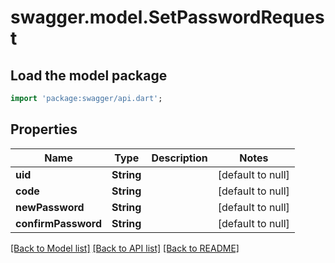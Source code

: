# swagger.model.SetPasswordRequest

## Load the model package
```dart
import 'package:swagger/api.dart';
```

## Properties
Name | Type | Description | Notes
------------ | ------------- | ------------- | -------------
**uid** | **String** |  | [default to null]
**code** | **String** |  | [default to null]
**newPassword** | **String** |  | [default to null]
**confirmPassword** | **String** |  | [default to null]

[[Back to Model list]](../README.md#documentation-for-models) [[Back to API list]](../README.md#documentation-for-api-endpoints) [[Back to README]](../README.md)


